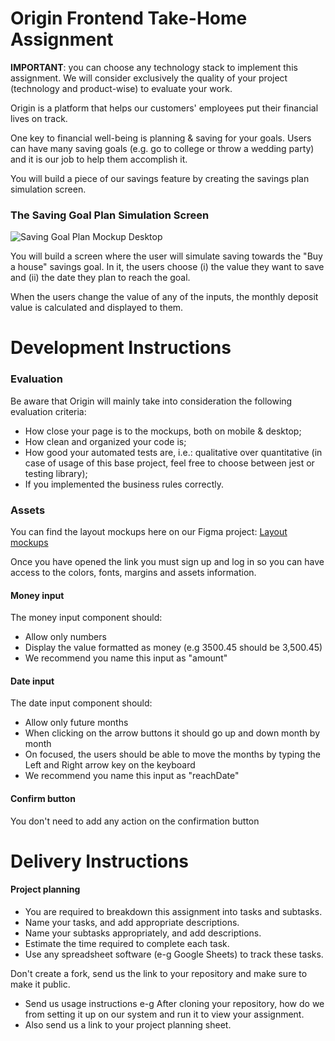 # Origin Frontend Take-Home Assignment

**IMPORTANT**: you can choose any technology stack to implement this assignment. We will consider exclusively the quality of your project (technology and product-wise) to evaluate your work.

Origin is a platform that helps our customers' employees put their financial lives on track.

One key to financial well-being is planning & saving for your goals. Users can have many saving goals (e.g. go to college or throw a wedding party) and it is our job to help them accomplish it.

You will build a piece of our savings feature by creating the savings plan simulation screen.

### The Saving Goal Plan Simulation Screen

![Saving Goal Plan Mockup Desktop](https://github.com/OriginFinancial/frontend-take-home-assignment/blob/master/mockups/saving-goal-plan-desk.png)

You will build a screen where the user will simulate saving towards the "Buy a house" savings goal.
In it, the users choose (i) the value they want to save and (ii) the date they plan to reach the goal.

When the users change the value of any of the inputs, the monthly deposit value is calculated and displayed to them.

# Development Instructions

### Evaluation
Be aware that Origin will mainly take into consideration the following evaluation criteria:
* How close your page is to the mockups, both on mobile & desktop;
* How clean and organized your code is;
* How good your automated tests are, i.e.: qualitative over quantitative (in case of usage of this base project, feel free to choose between jest or testing library);
* If you implemented the business rules correctly.

### Assets
You can find the layout mockups here on our Figma project:
[Layout mockups](https://www.figma.com/design/OvYsNWJ9kondr53nGgnQSO/Take-Home-Assignment-v2?node-id=0-1&t=7btYIgX2OJiHuv5R-1)

Once you have opened the link you must sign up and log in so you can have access to the colors, fonts, margins and assets information.

#### Money input

The money input component should:

- Allow only numbers
- Display the value formatted as money (e.g 3500.45 should be 3,500.45)
- We recommend you name this input as "amount"

#### Date input

The date input component should:

- Allow only future months
- When clicking on the arrow buttons it should go up and down month by month
- On focused, the users should be able to move the months by typing the Left and Right arrow key on the keyboard
- We recommend you name this input as "reachDate"

#### Confirm button

You don't need to add any action on the confirmation button

# Delivery Instructions

#### Project planning

- You are required to breakdown this assignment into tasks and subtasks.
- Name your tasks, and add appropriate descriptions.
- Name your subtasks appropriately, and add descriptions.
- Estimate the time required to complete each task.
- Use any spreadsheet software (e-g Google Sheets) to track these tasks.

Don't create a fork, send us the link to your repository and make sure to make it public.

- Send us usage instructions e-g After cloning your repository, how do we from setting it up on our system and run it to view your assignment.
- Also send us a link to your project planning sheet.
